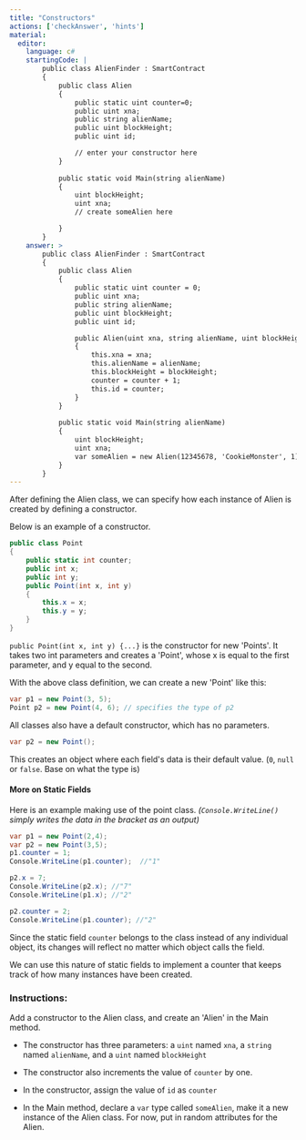 ```yaml
---
title: "Constructors"
actions: ['checkAnswer', 'hints']
material: 
  editor:
    language: c#
    startingCode: |
        public class AlienFinder : SmartContract
        {
            public class Alien
            {
                public static uint counter=0; 
                public uint xna;
                public string alienName;
                public uint blockHeight;
                public uint id; 

                // enter your constructor here
            }
            
            public static void Main(string alienName)
            {
                uint blockHeight;
                uint xna; 
                // create someAlien here

            }
        }
    answer: > 
        public class AlienFinder : SmartContract
        {
            public class Alien
            {
                public static uint counter = 0; 
                public uint xna;
                public string alienName;
                public uint blockHeight;
                public uint id; 

                public Alien(uint xna, string alienName, uint blockHeight) 
                {
                    this.xna = xna; 
                    this.alienName = alienName;
                    this.blockHeight = blockHeight;
                    counter = counter + 1;
                    this.id = counter; 
                }
            }
            
            public static void Main(string alienName)
            {
                uint blockHeight;
                uint xna; 
                var someAlien = new Alien(12345678, 'CookieMonster', 1);
            }
        }
---
```




After defining the Alien class, we can specify how each instance of Alien is created by defining a constructor. 

Below is an example of a constructor. 

```c#
public class Point
{
    public static int counter; 
    public int x;
    public int y;
    public Point(int x, int y)
    {
        this.x = x;
        this.y = y;
    }
}
```

`public Point(int x, int y) {...}` is the constructor for new 'Points'. It takes two int parameters and creates a 'Point', whose x is equal to the first parameter, and y equal to the second. 

With the above class definition, we can create a new 'Point' like this: 

```c#
var p1 = new Point(3, 5);
Point p2 = new Point(4, 6); // specifies the type of p2
```

All classes also have a default constructor, which has no parameters. 
```c#
var p2 = new Point(); 
```
This creates an object where each field's data is their default value. (`0`, `null` or `false`. Base on what the type is)


#### More on Static Fields

Here is an example making use of the point class. 
*(`Console.WriteLine()` simply writes the data in the bracket as an output)*

```c#
var p1 = new Point(2,4); 
var p2 = new Point(3,5); 
p1.counter = 1; 
Console.WriteLine(p1.counter);  //"1"

p2.x = 7; 
Console.WriteLine(p2.x); //"7"
Console.WriteLine(p1.x); //"2"

p2.counter = 2; 
Console.WriteLine(p1.counter); //"2"
```

Since the static field `counter` belongs to the class instead of any individual object, its changes will reflect no matter which object calls the field. 

We can use this nature of static fields to implement a counter that keeps track of how many instances have been created. 

### Instructions: 

Add a constructor to the Alien class, and create an 'Alien' in the Main method. 

- The constructor has three parameters: a `uint` named `xna`, a `string` named `alienName`, and a `uint` named `blockHeight`
- The constructor also increments the value of `counter` by one. 
- In the constructor, assign the value of `id` as `counter`

- In the Main method, declare a `var` type called `someAlien`, make it a new instance of the Alien class. For now, put in random attributes for the Alien. 
